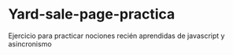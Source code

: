 # Yard-sale-page-practica
Ejercicio para practicar nociones recién aprendidas de javascript y asincronismo
